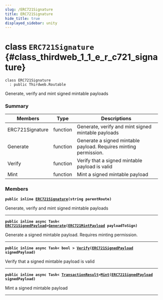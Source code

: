```yaml
---
slug: /ERC721Signature
title: ERC721Signature
hide_title: true
displayed_sidebar: unity
---
```


# class `ERC721Signature` {#class_thirdweb_1_1_e_r_c721_signature}

```
class ERC721Signature
  : public Thirdweb.Routable
```

Generate, verify and mint signed mintable payloads

### Summary

| Members         | Type     | Descriptions                                                     |
| --------------- | -------- | ---------------------------------------------------------------- |
| ERC721Signature | function | Generate, verify and mint signed mintable payloads               |
| Generate        | function | Generate a signed mintable payload. Requires minting permission. |
| Verify          | function | Verify that a signed mintable payload is valid                   |
| Mint            | function | Mint a signed mintable payload                                   |

### Members

**`public inline `[`ERC721Signature`](#class_thirdweb_1_1_e_r_c721_signature_1a5db94bfc2ba2c2f8963ede713ac0d035)`(string parentRoute)`**

Generate, verify and mint signed mintable payloads

---

**`public inline async Task< `[`ERC721SignedPayload`](docs/unity/ERC721SignedPayload.md#struct_thirdweb_1_1_e_r_c721_signed_payload)`>`[`Generate`](#class_thirdweb_1_1_e_r_c721_signature_1acf8052d6df944e5f139d9a495bd5ba3f)`(`[`ERC721MintPayload`](docs/unity/ERC721MintPayload.md#class_thirdweb_1_1_e_r_c721_mint_payload)` payloadToSign)`**

Generate a signed mintable payload. Requires minting permission.

---

**`public inline async Task< bool > `[`Verify`](#class_thirdweb_1_1_e_r_c721_signature_1ad9a686d13d0eae2b53450e77ab9d6ed6)`(`[`ERC721SignedPayload`](docs/unity/ERC721SignedPayload.md#struct_thirdweb_1_1_e_r_c721_signed_payload)` signedPayload)`**

Verify that a signed mintable payload is valid

---

**`public inline async Task< `[`TransactionResult`](docs/unity/TransactionResult.md#class_thirdweb_1_1_transaction_result)`>`[`Mint`](#class_thirdweb_1_1_e_r_c721_signature_1a4f49b40bc596ef51385c3aaf69a3cae3)`(`[`ERC721SignedPayload`](docs/unity/ERC721SignedPayload.md#struct_thirdweb_1_1_e_r_c721_signed_payload)` signedPayload)`**

Mint a signed mintable payload

---